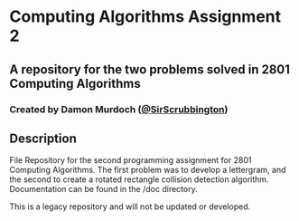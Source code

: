 # Computing Algorithms Assignment 2
## A repository for the two problems solved in 2801 Computing Algorithms
### Created by Damon Murdoch ([@SirScrubbington](http://twitter.com/SirScrubbington))

## Description
File Repository for the second programming assignment for 2801 Computing Algorithms. The first problem was to develop a lettergram, and the second to create a rotated rectangle 
collision detection algorithm. Documentation can be found in the /doc directory.

This is a legacy repository and will not be updated or developed.